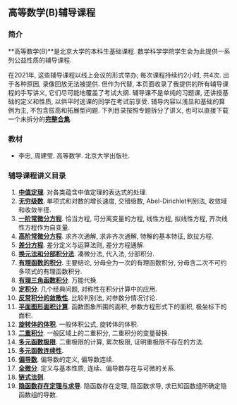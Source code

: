 ## 高等数学(B)辅导课程

### 简介

**高等数学(B)**是北京大学的本科生基础课程. 数学科学学院学生会为此提供一系列公益性质的辅导课程. 

在2021年, 这些辅导课程以线上会议的形式举办; 每次课程持续约2小时, 共4次. 
出于各种原因, 录像回放无法被提供. 但作为代替, 本页面收录了我提供的所有辅导课程的手写讲义, 它们尽可能地覆盖了考试大纲. 辅导课不是单纯的习题课, 还讲授基础的定义和性质, 以供平时逃课的同学在考试前享受. 辅导内容以浅显和基础的算例为主, 不包含拔高和拓展型问题. 下列目录按照专题拆分了讲义, 也可以直接下载一个未拆分的[**完整合集**](././cal2021.pdf). 

### 教材 
- 李忠, 周建莹. 高等数学. 北京大学出版社. 


### 辅导课程讲义目录

1. [**中值定理**](././cal1.pdf). 对各类蕴含中值定理的表达式的处理.
2. [**无穷级数**](././cal2.pdf). 单项式和对数的增长速度, 交错级数, Abel-Dirichlet判别法, 收敛域和收敛半径.
3. [**一阶常微分方程**](././cal3.pdf). 恰当方程, 可分离变量的方程, 线性方程, 拟线性方程, 齐次线性方程作为自变量.
4. [**高阶常微分方程**](././cal4.pdf). 求齐次通解, 求非齐次通解, 特解的基本特征, 欧拉方程.
5. [**差分方程**](././cal5.pdf). 差分定义与运算法则, 差分方程通解.
6. [**换元法和分部积分法**](././cal6.pdf). 凑微分法, 代入法, 分部积分.
7. [**有理函数的积分**](././cal7.pdf). 主要结论, 分母全为一次的有理函数积分, 分母含二次不可约多项式的有理函数积分.
8. [**有理三角函数积分**](././cal8.pdf). 万能代换.
9. [**定积分**](././cal9.pdf). 几个经典问题, 对称性在积分计算中的应用.
10. [**反常积分的敛散性**](././cal10.pdf). 比较判别法, 对参数分情况讨论.
11. [**平面图形面积计算**](././cal11.pdf). 函数图象所围的面积, 参数方程形式下的面积, 极坐标下的面积.
12. [**旋转体的体积**](././cal12.pdf). 一般体积公式, 旋转体的体积.
13. [**二重积分**](././cal13.pdf). 一般区域上的二重积分, 二重积分的变量替换.
14. [**多元函数极限**](././cal14.pdf). 二重极限的计算, 累次极限, 证明重极限不存在的方法.
15. [**多元函数连续性**](././cal15.pdf).
16. [**偏导数**](././cal16.pdf). 偏导数的定义, 偏导数连续.
17. [**全微分**](././cal17.pdf). 定义与基本性质, 连续、偏导数存在与可微的关系.
18. [**链式法则**](././cal18.pdf).
19. [**隐函数存在定理与求导**](././cal19.pdf). 隐函数存在定理, 隐函数求导, 求已知函数组所确定隐函数组的导数.

